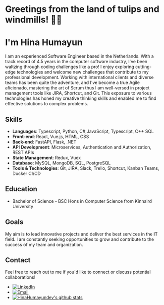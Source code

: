 # Greetings from the land of tulips and windmills! 🌷👋 
# I'm Hina Humayun


I am an experienced Software Engineer based in the Netherlands. With a track record of 4.5 years in the computer software industry, I've been waltzing through coding challenges like a pro! I enjoy exploring cutting-edge technologies and welcome new challenges that contribute to my professional development. Working with international clients and diverse teams has been quite the adventure, and I've become a true Agile aficionado, mastering the art of Scrum thus I am well-versed in project management tools like JIRA, Shortcut, and Git. This exposure to various technologies has honed my creative thinking skills and enabled me to find effective solutions to complex problems.


## Skills

- **Languages**: Typescript, Python, C#,JavaScript, Typescript, C++ SQL
- **Front-end**: React, Vue.js, HTML, CSS
- **Back-end**: FastAPI, Flask, .NET
- **API Development**: Microservices, Authentication and Authorization, REST APIs
- **State Management**: Redux, Vuex
- **Database**: MySQL, MongoDB, SQL, PostgreSQL
- **Tools & Technologies**: Git, JIRA, Slack, Trello, Shortcut, Kanban Teams, Docker CI/CD

## Education

- Bachelor of Science - BSC Hons in Computer Science from Kinnaird University


## Goals

My aim is to lead innovative projects and deliver the best services in the IT field. I am constantly seeking opportunities to grow and contribute to the success of my team and organization.

## Contact

Feel free to reach out to me if you'd like to connect or discuss potential collaborations!

- [![LinkedIn](https://img.shields.io/badge/LinkedIn-Connect-blue)](https://www.linkedin.com/in//hina-humayun-dev/)
- [![Email](https://img.shields.io/badge/Email-Send-brightgreen)](mailto:hinahumayun271@gmail.com) 
- [![HinaHumayundev's github stats](https://github-readme-stats.vercel.app/api?username=HinaHumayundev&show_icons=true&theme=radical&count_private=true)](https://github.com/HinaHumayundev/)

